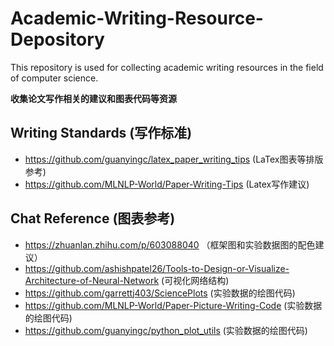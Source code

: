 # Academic-Writing-Resource-Depository
This repository is used for collecting academic writing resources in the field of computer science.

**收集论文写作相关的建议和图表代码等资源**
## Writing Standards (写作标准)

- https://github.com/guanyingc/latex_paper_writing_tips (LaTex图表等排版参考)
- https://github.com/MLNLP-World/Paper-Writing-Tips (Latex写作建议)

## Chat Reference (图表参考)
- https://zhuanlan.zhihu.com/p/603088040 （框架图和实验数据图的配色建议）
- https://github.com/ashishpatel26/Tools-to-Design-or-Visualize-Architecture-of-Neural-Network (可视化网络结构)
- https://github.com/garrettj403/SciencePlots (实验数据的绘图代码) 
- https://github.com/MLNLP-World/Paper-Picture-Writing-Code (实验数据的绘图代码)
- https://github.com/guanyingc/python_plot_utils (实验数据的绘图代码)
  

